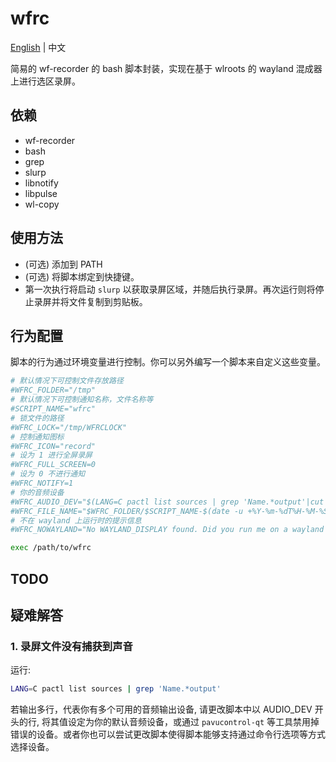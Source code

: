 # wfrc

[English](README.md) | 中文

简易的 wf-recorder 的 bash 脚本封装，实现在基于 wlroots 的 wayland 混成器上进行选区录屏。

## 依赖

- wf-recorder
- bash
- grep
- slurp
- libnotify
- libpulse
- wl-copy

## 使用方法

- (可选) 添加到 PATH
- (可选) 将脚本绑定到快捷键。
- 第一次执行将启动 `slurp` 以获取录屏区域，并随后执行录屏。再次运行则将停止录屏并将文件复制到剪贴板。

## 行为配置

脚本的行为通过环境变量进行控制。你可以另外编写一个脚本来自定义这些变量。

```bash
# 默认情况下可控制文件存放路径
#WFRC_FOLDER="/tmp"
# 默认情况下可控制通知名称，文件名称等
#SCRIPT_NAME="wfrc"
# 锁文件的路径
#WFRC_LOCK="/tmp/WFRCLOCK"
# 控制通知图标
#WFRC_ICON="record"
# 设为 1 进行全屏录屏
#WFRC_FULL_SCREEN=0
# 设为 0 不进行通知
#WFRC_NOTIFY=1
# 你的音频设备
#WFRC_AUDIO_DEV="$(LANG=C pactl list sources | grep 'Name.*output'|cut -d ' ' -f 2)"
#WFRC_FILE_NAME="$WFRC_FOLDER/$SCRIPT_NAME-$(date -u +%Y-%m-%dT%H-%M-%S).mp4"
# 不在 wayland 上运行时的提示信息
#WFRC_NOWAYLAND="No WAYLAND_DISPLAY found. Did you run me on a wayland compositor?"

exec /path/to/wfrc
```

## TODO

## 疑难解答

### 1. 录屏文件没有捕获到声音

运行:
```bash
LANG=C pactl list sources | grep 'Name.*output'
```
  若输出多行，代表你有多个可用的音频输出设备, 请更改脚本中以 AUDIO_DEV 开头的行, 将其值设定为你的默认音频设备，或通过 `pavucontrol-qt` 等工具禁用掉错误的设备。或者你也可以尝试更改脚本使得脚本能够支持通过命令行选项等方式选择设备。

